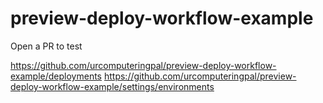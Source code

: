 # preview-deploy-workflow-example

Open a PR to test

https://github.com/urcomputeringpal/preview-deploy-workflow-example/deployments
https://github.com/urcomputeringpal/preview-deploy-workflow-example/settings/environments
